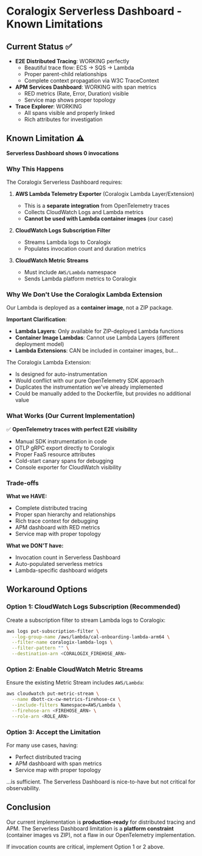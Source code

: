 # Coralogix Serverless Dashboard - Known Limitations

## Current Status ✅
- **E2E Distributed Tracing**: WORKING perfectly
  - Beautiful trace flow: ECS → SQS → Lambda
  - Proper parent-child relationships
  - Complete context propagation via W3C TraceContext
- **APM Services Dashboard**: WORKING with span metrics
  - RED metrics (Rate, Error, Duration) visible
  - Service map shows proper topology
- **Trace Explorer**: WORKING
  - All spans visible and properly linked
  - Rich attributes for investigation

## Known Limitation ⚠️
**Serverless Dashboard shows 0 invocations**

### Why This Happens
The Coralogix Serverless Dashboard requires:
1. **AWS Lambda Telemetry Exporter** (Coralogix Lambda Layer/Extension)
   - This is a **separate integration** from OpenTelemetry traces
   - Collects CloudWatch Logs and Lambda metrics
   - **Cannot be used with Lambda container images** (our case)
   
2. **CloudWatch Logs Subscription Filter**
   - Streams Lambda logs to Coralogix
   - Populates invocation count and duration metrics
   
3. **CloudWatch Metric Streams**
   - Must include `AWS/Lambda` namespace
   - Sends Lambda platform metrics to Coralogix

### Why We Don't Use the Coralogix Lambda Extension
Our Lambda is deployed as a **container image**, not a ZIP package. 

**Important Clarification**:
- **Lambda Layers**: Only available for ZIP-deployed Lambda functions
- **Container Image Lambdas**: Cannot use Lambda Layers (different deployment model)
- **Lambda Extensions**: CAN be included in container images, but...

The Coralogix Lambda Extension:
- Is designed for auto-instrumentation
- Would conflict with our pure OpenTelemetry SDK approach
- Duplicates the instrumentation we've already implemented
- Could be manually added to the Dockerfile, but provides no additional value

### What Works (Our Current Implementation)
✅ **OpenTelemetry traces with perfect E2E visibility**
- Manual SDK instrumentation in code
- OTLP gRPC export directly to Coralogix
- Proper FaaS resource attributes
- Cold-start canary spans for debugging
- Console exporter for CloudWatch visibility

### Trade-offs
**What we HAVE:**
- Complete distributed tracing
- Proper span hierarchy and relationships
- Rich trace context for debugging
- APM dashboard with RED metrics
- Service map with proper topology

**What we DON'T have:**
- Invocation count in Serverless Dashboard
- Auto-populated serverless metrics
- Lambda-specific dashboard widgets

## Workaround Options

### Option 1: CloudWatch Logs Subscription (Recommended)
Create a subscription filter to stream Lambda logs to Coralogix:
```bash
aws logs put-subscription-filter \
  --log-group-name /aws/lambda/cal-onboarding-lambda-arm64 \
  --filter-name coralogix-lambda-logs \
  --filter-pattern "" \
  --destination-arn <CORALOGIX_FIREHOSE_ARN>
```

### Option 2: Enable CloudWatch Metric Streams
Ensure the existing Metric Stream includes `AWS/Lambda`:
```bash
aws cloudwatch put-metric-stream \
  --name dbott-cx-cw-metrics-firehose-cx \
  --include-filters Namespace=AWS/Lambda \
  --firehose-arn <FIREHOSE_ARN> \
  --role-arn <ROLE_ARN>
```

### Option 3: Accept the Limitation
For many use cases, having:
- Perfect distributed tracing
- APM dashboard with span metrics
- Service map with proper topology

...is sufficient. The Serverless Dashboard is nice-to-have but not critical for observability.

## Conclusion
Our current implementation is **production-ready** for distributed tracing and APM.
The Serverless Dashboard limitation is a **platform constraint** (container images vs ZIP),
not a flaw in our OpenTelemetry implementation.

If invocation counts are critical, implement Option 1 or 2 above.

